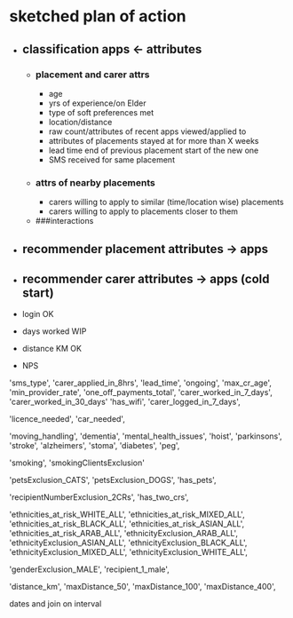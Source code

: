 # sketched plan of action
- ## classification apps <- attributes
    - ### placement and carer attrs
        - age
        - yrs of experience/on Elder
        - type of soft preferences met 
        - location/distance
        - raw count/attributes of recent apps viewed/applied to
        - attributes of placements stayed at for more than X weeks
        - lead time end of previous placement start of the new one
        - SMS received for same placement
    - ### attrs of nearby placements
        - carers willing to apply to similar (time/location wise) placements
        - carers willing to apply to placements closer to them
    - ###interactions
- ## recommender placement attributes -> apps
- ## recommender carer attributes -> apps (cold start)

 - login OK
 - days worked WIP 
 - distance KM OK
 - NPS 


 'sms_type', 
 'carer_applied_in_8hrs',
 'lead_time',
 'ongoing', 
 'max_cr_age', 
 'min_provider_rate',
 'one_off_payments_total',
 'carer_worked_in_7_days',
 'carer_worked_in_30_days'
 'has_wifi', 
 'carer_logged_in_7_days',


 'licence_needed', 
 'car_needed', 


 'moving_handling', 
 'dementia',
 'mental_health_issues',
 'hoist',
 'parkinsons', 
 'stroke',
 'alzheimers',
 'stoma', 
 'diabetes', 
 'peg', 

 'smoking',
'smokingClientsExclusion'

 'petsExclusion_CATS', 
 'petsExclusion_DOGS',
 'has_pets',

 'recipientNumberExclusion_2CRs',
 'has_two_crs',


 'ethnicities_at_risk_WHITE_ALL',
 'ethnicities_at_risk_MIXED_ALL',
 'ethnicities_at_risk_BLACK_ALL',
 'ethnicities_at_risk_ASIAN_ALL',
 'ethnicities_at_risk_ARAB_ALL',
 'ethnicityExclusion_ARAB_ALL',
 'ethnicityExclusion_ASIAN_ALL', 
 'ethnicityExclusion_BLACK_ALL',
 'ethnicityExclusion_MIXED_ALL',
 'ethnicityExclusion_WHITE_ALL',

 'genderExclusion_MALE', 
 'recipient_1_male',

 'distance_km', 
 'maxDistance_50', 
 'maxDistance_100',
 'maxDistance_400',


dates and join on interval

